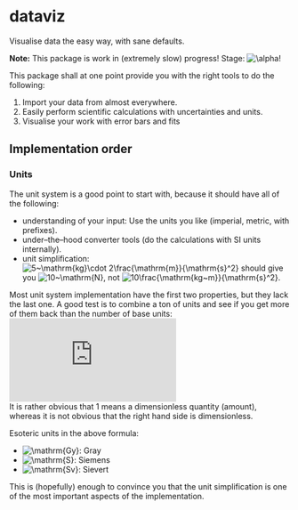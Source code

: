 # dataviz

Visualise data the easy way, with sane defaults.

**Note:** This package is work in (extremely slow) progress! Stage: ![\alpha](https://latex.codecogs.com/svg.latex?\inline%20%5Calpha)!

This package shall at one point provide you with the right tools to do the following:

1. Import your data from almost everywhere.
2. Easily perform scientific calculations with uncertainties and units.
3. Visualise your work with error bars and fits

## Implementation order

### Units

The unit system is a good point to start with, because it should have all of the following:

+ understanding of your input: Use the units you like (imperial, metric, with prefixes).
+ under–the–hood converter tools (do the calculations with SI units internally).
+ unit simplification: ![5~\mathrm{kg}\cdot 2\frac{\mathrm{m}}{\mathrm{s}^2}](https://latex.codecogs.com/svg.latex?\inline%205~%5Cmathrm%7Bkg%7D%5Ccdot%202%5Cfrac%7B%5Cmathrm%7Bm%7D%7D%7B%5Cmathrm%7Bs%7D%5E2%7D) should give you ![10~\mathrm{N}](https://latex.codecogs.com/svg.latex?\inline%2010~%5Cmathrm%7BN%7D), not ![10\frac{\mathrm{kg~m}}{\mathrm{s}^2}](https://latex.codecogs.com/svg.latex?\inline%2010%5Cfrac%7B%5Cmathrm%7Bkg~m%7D%7D%7B%5Cmathrm%7Bs%7D%5E2%7D).

Most unit system implementation have the first two properties, but they lack the last one. A good test is to combine a ton of units and see if you get more of them back than the number of base units:  
![1=\frac{\mathrm{J~C~mol~Sv~H}}{\mathrm{N~m}^3~\mathrm{s}^2~\mathrm{Gy~T~kat~\Omega~S}}](https://latex.codecogs.com/svg.latex?1%3D%5Cfrac%7B%5Cmathrm%7BJ~C~mol~Sv~H%7D%7D%7B%5Cmathrm%7BN~m%7D%5E3~%5Cmathrm%7Bs%7D%5E2~%5Cmathrm%7BGy~T~kat~%5COmega~S%7D%7D)  
It is rather obvious that 1 means a dimensionless quantity (amount), whereas it is not obvious that the right hand side is dimensionless.

Esoteric units in the above formula:

+ ![\mathrm{Gy}](https://latex.codecogs.com/svg.latex?\inline%20%5Cmathrm%7BGy%7D): Gray
+ ![\mathrm{S}](https://latex.codecogs.com/svg.latex?\inline%20%5Cmathrm%7BS%7D): Siemens
+ ![\mathrm{Sv}](https://latex.codecogs.com/svg.latex?\inline%20%5Cmathrm%7BSv%7D): Sievert

This is (hopefully) enough to convince you that the unit simplification is one of the most important aspects of the implementation.
